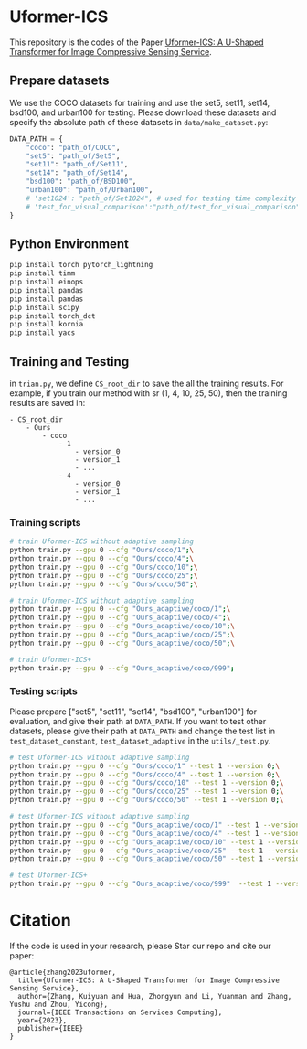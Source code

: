 # Uformer-ICS

This repository is the codes of the Paper [Uformer-ICS: A U-Shaped Transformer for Image Compressive Sensing Service](https://ieeexplore.ieee.org/abstract/document/10323186).


## Prepare datasets

We use the COCO datasets for training and use the set5, set11, set14, bsd100, and urban100 for testing. Please download these datasets and specify the absolute path of these datasets in `data/make_dataset.py`:
```python
DATA_PATH = {
    "coco": "path_of/COCO",
    "set5": "path_of/Set5",
    "set11": "path_of/Set11",
    "set14": "path_of/Set14",
    "bsd100": "path_of/BSD100",
    "urban100": "path_of/Urban100",
    # 'set1024': "path_of/Set1024", # used for testing time complexity
    # 'test_for_visual_comparison':"path_of/test_for_visual_comparison" # used for visual comparison,
}
```
## Python Environment

```bash
pip install torch pytorch_lightning
pip install timm
pip install einops
pip install pandas
pip install pandas
pip install scipy
pip install torch_dct
pip install kornia
pip install yacs
```

## Training and Testing


in `trian.py`, we define `CS_root_dir`  to  save the all the training results. For example, if you train our method with sr (1, 4, 10, 25, 50), then the training results are saved in:
```
- CS_root_dir
    - Ours
        - coco
            - 1
                - version_0
                - version_1
                - ...
            - 4
                - version_0
                - version_1
                - ...
```


### Training scripts 

```bash
# train Uformer-ICS without adaptive sampling
python train.py --gpu 0 --cfg "Ours/coco/1";\
python train.py --gpu 0 --cfg "Ours/coco/4";\
python train.py --gpu 0 --cfg "Ours/coco/10";\
python train.py --gpu 0 --cfg "Ours/coco/25";\
python train.py --gpu 0 --cfg "Ours/coco/50";\

# train Uformer-ICS without adaptive sampling
python train.py --gpu 0 --cfg "Ours_adaptive/coco/1";\
python train.py --gpu 0 --cfg "Ours_adaptive/coco/4";\
python train.py --gpu 0 --cfg "Ours_adaptive/coco/10";\
python train.py --gpu 0 --cfg "Ours_adaptive/coco/25";\
python train.py --gpu 0 --cfg "Ours_adaptive/coco/50";\

# train Uformer-ICS+
python train.py --gpu 0 --cfg "Ours_adaptive/coco/999";
```

### Testing scripts

Please prepare ["set5", "set11", "set14", "bsd100", "urban100"] for evaluation, and give their path at `DATA_PATH`. If you want to test other datasets, please give their path at `DATA_PATH` and change the test list in `test_dataset_constant`, `test_dataset_adaptive` in the `utils/_test.py`.


```bash
# test Uformer-ICS without adaptive sampling
python train.py --gpu 0 --cfg "Ours/coco/1" --test 1 --version 0;\
python train.py --gpu 0 --cfg "Ours/coco/4" --test 1 --version 0;\
python train.py --gpu 0 --cfg "Ours/coco/10" --test 1 --version 0;\
python train.py --gpu 0 --cfg "Ours/coco/25" --test 1 --version 0;\
python train.py --gpu 0 --cfg "Ours/coco/50" --test 1 --version 0;\

# test Uformer-ICS without adaptive sampling
python train.py --gpu 0 --cfg "Ours_adaptive/coco/1" --test 1 --version 0;\
python train.py --gpu 0 --cfg "Ours_adaptive/coco/4" --test 1 --version 0;\
python train.py --gpu 0 --cfg "Ours_adaptive/coco/10" --test 1 --version 0;\
python train.py --gpu 0 --cfg "Ours_adaptive/coco/25" --test 1 --version 0;\
python train.py --gpu 0 --cfg "Ours_adaptive/coco/50" --test 1 --version 0;\

# test Uformer-ICS+
python train.py --gpu 0 --cfg "Ours_adaptive/coco/999"  --test 1 --version 0;
```

# Citation

If the code is used in your research, please Star our repo and cite our paper:
```
@article{zhang2023uformer,
  title={Uformer-ICS: A U-Shaped Transformer for Image Compressive Sensing Service},
  author={Zhang, Kuiyuan and Hua, Zhongyun and Li, Yuanman and Zhang, Yushu and Zhou, Yicong},
  journal={IEEE Transactions on Services Computing},
  year={2023},
  publisher={IEEE}
}
```
